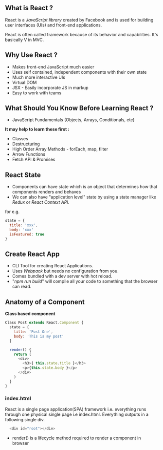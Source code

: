 ## What is React ?
React is a *JavaScript library* created by Facebook and is used for building user interfaces (UIs) and front-end applications.

React is often called framework because of its behavior and capabilities. It's basically V in MVC.

## Why Use React ?
* Makes front-end JavaScript much easier 
* Uses self contained, independent components with their own state
* Much more interactive UIs
* Virtual DOM
* JSX - Easily incorporate JS in markup
* Easy to work with teams

## What Should You Know Before Learning React ?
* JavaScript Fundamentals (Objects, Arrays, Conditionals, etc)

**It may help to learn these first :**
* Classes
* Destructuring
* High Order Array Methods - forEach, map, filter
* Arrow Functions
* Fetch API & Promises 
  
## React State 
* Components can have state which is an object that determines how that components renders and behaves
* We can also have "application level" state by using a state manager like *Redux* or *React Context API*.

for e.g.
```javascript
state = { 
  title: 'xxx',
  body: 'xxx'
  isFeatured: true
}
```

## Create React App
* CLI Tool for creating React Applications.
* Uses *Webpack* but needs no configuration from you.
* Comes bundled with a dev server with hot reload.
* "*npm run build*" will compile all your code to something that the browser can read.

## Anatomy of a Component
**Class based component**
```javascript
Class Post extends React.Component {
  state = {
    title: 'Post One',
    body: 'This is my post'
  }

  render() {
    return (
      <div>
        <h3>{ this.state.title }</h3>
        <p>{this.state.body }</p>
      </div>
    )
  }
}
```


### index.html
React is a single page application(SPA) framework i.e. everything runs through one physical single page i.e index.html. Everything outputs in a following single div.
```javascript
  <div id="root"></div>
```

* render() is a lifecycle method required to render a component in browser